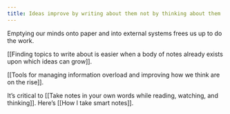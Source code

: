 ```yaml
---
title: Ideas improve by writing about them not by thinking about them
---
```

Emptying our minds onto paper and into external systems frees us up to do the work.

[[Finding topics to write about is easier when a body of notes already exists upon which ideas can grow]].

[[Tools for managing information overload and improving how we think are on the rise]].

It’s critical to [[Take notes in your own words while reading, watching, and thinking]]. Here’s [[How I take smart notes]].
